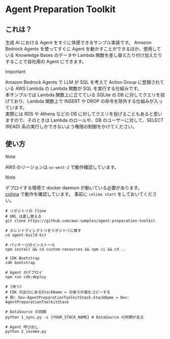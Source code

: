 # Agent Preparation Toolkit

## これは？
生成 AI における Agent をすぐに体感できるサンプル実装です。
Amazon Bedrock Agents を使ってすぐに Agent を動かすことができるほか、使用している Knowledge Bases のデータや Lambda 関数を差し替えたり付け加えたりすることで自社用の Agent にできます。

> [!IMPORTANT]
> Amazon Bedrock Agents で LLM が SQL を考えて Action Group に登録されている AWS Lambda の Lambda 関数が SQL を実行する仕組みです。  
> 本サンプルでは Lambda 関数上に立てている SQLite の DB に対してクエリを投げており、Lambda 関数上で INSERT や DROP の命令を除外する仕組みが入っています。  
> 実際には RDS や Athena などの DB に対してクエリを投げることもあると思いますので、そのときは Lambda のロールや、DB のユーザーに対して、SELECT (READ) 系の実行しかできないよう権限の制御をかけてください。

## 使い方

> [!NOTE]
> AWS のリージョンは `us-west-2` で動作確認しています。

> [!NOTE]
> デプロイする環境で docker daemon が動いている必要があります。  
> [colima](https://github.com/abiosoft/colima) で動作を確認しています。
> 事前に `colima start` をしておいてください。

```shell
# リポジトリの Clone
# URL は差し替える
git clone https://github.com/aws-samples/agent-preparation-toolkit

# カレントディレクトリをリポジトリに移す
cd agent-build-kit

# パッケージのインストール
npm install && cd custom-resources && npm ci && cd ..

# CDK Bootstrap
cdk bootstrap

# Agent のデプロイ
npm run cdk:deploy

# (待つ)
# CDK の出力にあるStackName = の後ろの値をコピーする
# 例: Dev-AgentPreparationToolkitStack.StackName = Dev-AgentPreparationToolkitStack

# DataSource の同期
python 1_sync.py -s {YOUR_STACK_NAME} # DataSource の同期が走る

# Agent 呼び出し
python 2_invoke.py 
```
